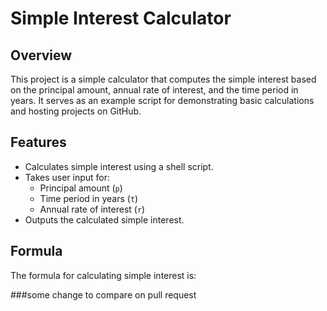 # Simple Interest Calculator

## Overview
This project is a simple calculator that computes the simple interest based on the principal amount, annual rate of interest, and the time period in years. It serves as an example script for demonstrating basic calculations and hosting projects on GitHub.

## Features
- Calculates simple interest using a shell script.
- Takes user input for:
  - Principal amount (`p`)
  - Time period in years (`t`)
  - Annual rate of interest (`r`)
- Outputs the calculated simple interest.

## Formula
The formula for calculating simple interest is:

###some change to compare on pull request
